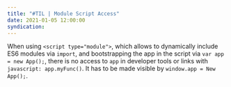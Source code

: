 ```yaml
---
title: "#TIL | Module Script Access"
date: 2021-01-05 12:00:00
syndication: 
---
```


When using `<script type="module">`, which allows to dynamically include ES6 modules via `import`, and bootstrapping the app in the script via `var app = new App();`, there is no access to `app` in developer tools or links with `javascript: app.myFunc()`. It has to be made visible by `window.app = New App();`.
